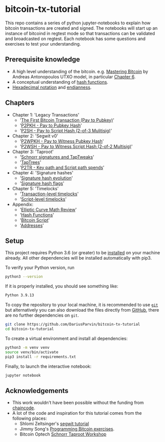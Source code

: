 # bitcoin-tx-tutorial

This repo contains a series of python jupyter-notebooks to explain how bitcoin transactions are created and signed. The notebooks will start up an instance of bitcoind in regtest mode so that transactions can be validated and broadcasted on regtest. Each notebook has some questions and exercises to test your understanding.

## Prerequisite knowledge
- A high level understanding of the bitcoin. e.g. [Mastering Bitcoin](https://github.com/bitcoinbook/bitcoinbook) by Andreas Antonopoulos UTXO model, in particular [Chapter 6](https://github.com/bitcoinbook/bitcoinbook/blob/develop/ch06.asciidoc).
- A conceptual understanding of [hash functions](https://www.thesslstore.com/blog/what-is-a-hash-function-in-cryptography-a-beginners-guide).
- [Hexadecimal notation](https://inst.eecs.berkeley.edu/~cs61bl/r//cur/bits/decimal-binary-hex.html?topic=lab28.topic&step=2&course=) and [endianness](https://www.freecodecamp.org/news/what-is-endianness-big-endian-vs-little-endian/).

## Chapters

+ Chapter 1: 'Legacy Transactions'
  - '[The First Bitcoin Transaction (Pay to Pubkey)](https://github.com/DariusParvin/bitcoin-tx-tutorial/blob/main/chapter1-legacy/first-btc-tx.ipynb)'
  - '[P2PKH - Pay to Pubkey Hash](https://github.com/DariusParvin/bitcoin-tx-tutorial/blob/main/chapter1-legacy/p2pkh.ipynb)'
  - '[P2SH - Pay to Script Hash (2-of-3 Mulitisig)](https://github.com/DariusParvin/bitcoin-tx-tutorial/blob/main/chapter1-legacy/p2sh-multisig.ipynb)'
+ Chapter 2: 'Segwit v0'
  - '[P2WPKH - Pay to Witness Pubkey Hash](https://github.com/DariusParvin/bitcoin-tx-tutorial/blob/main/chapter2-segwitv0/p2wpkh.ipynb)'
  - '[P2WSH - Pay to Witness Script Hash (2-of-2 Multisig)](https://github.com/DariusParvin/bitcoin-tx-tutorial/blob/main/chapter2-segwitv0/p2wsh-2-of-2-multisig.ipynb)'
+ Chapter 3: 'Taproot'
  - '[Schnorr signatures and TapTweaks](https://github.com/DariusParvin/bitcoin-tx-tutorial/blob/main/chapter3-taproot/schnorr-sig-and-taptweak.ipynb)'
  - '[TapTrees](https://github.com/DariusParvin/bitcoin-tx-tutorial/blob/main/chapter3-taproot/taproot-taptree.ipynb)'
  - '[P2TR - Key path and Script path spends](https://github.com/DariusParvin/bitcoin-tx-tutorial/blob/main/chapter3-taproot/p2tr-key-and-script-path.ipynb)'
+ Chapter 4: 'Signature hashes'
  - '[Signature hash evolution](https://github.com/DariusParvin/bitcoin-tx-tutorial/blob/main/chapter4-sighash/sighash-evolution.ipynb)'
  - '[Signature hash flags](https://github.com/DariusParvin/bitcoin-tx-tutorial/blob/main/chapter4-sighash/sighash-flags.ipynb)'
+ Chapter 5: 'Timelocks'
  - '[Transaction-level timelocks](https://github.com/DariusParvin/bitcoin-tx-tutorial/blob/main/chapter5-timelocks/transaction-level-timelocks.ipynb)'
  - '[Script-level timelocks](https://github.com/DariusParvin/bitcoin-tx-tutorial/blob/main/chapter5-timelocks/script-level-timelocks.ipynb)'
+ Appendix:
  - '[Elliptic Curve Math Review](https://github.com/DariusParvin/bitcoin-tx-tutorial/blob/main/appendix/elliptic_curve_math_review.ipynb)'
  - '[Hash Functions](https://github.com/DariusParvin/bitcoin-tx-tutorial/blob/main/appendix/hash-functions.ipynb)'
  - '[Bitcoin Script](https://github.com/DariusParvin/bitcoin-tx-tutorial/blob/main/appendix/Bitcoin%20Script.ipynb)'
  - '[Addresses](https://github.com/DariusParvin/bitcoin-tx-tutorial/blob/main/appendix/Addresses.ipynb)'

## Setup
This project requires Python 3.6 (or greater) to be [installed](https://www.python.org/downloads/) on your machine already. All other dependencies will be installed automatically with pip3.

To verify your Python version, run
```sh
python3 --version
```
If it is properly installed, you should see something like:
```sh
Python 3.9.13
```

To copy the repository to your local machine, it is recommended to use [`git`](https://git-scm.com/downloads) but alternatively you can also download the files directly from [GitHub](https://github.com/DariusParvin/bitcoin-tx-tutorial), there are no further dependencies on `git`.

```sh
git clone https://github.com/DariusParvin/bitcoin-tx-tutorial
cd bitcoin-tx-tutorial
```

To create a virtual environment and install all dependencies:
```sh
python3 -m venv venv
source venv/bin/activate
pip3 install -r requirements.txt
```

Finally, to launch the interactive notebook:
```sh
jupyter notebook
```

## Acknowledgements
- This work wouldn't have been possible without the funding from [chaincode](https://chaincode.com).
- A lot of the code and inspiration for this tutorial comes from the following places:
  - Shlomi Zeltsinger's [segwit tutorial](https://github.com/zeltsi/segwit_tutorial/tree/master/transactions)
  - Jimmy Song's [Programming Bitcoin exercises](https://github.com/jimmysong/pb-exercises).
  - Bitcoin Optech [Schnorr Taproot Workshop](https://bitcoinops.org/en/schorr-taproot-workshop/)
